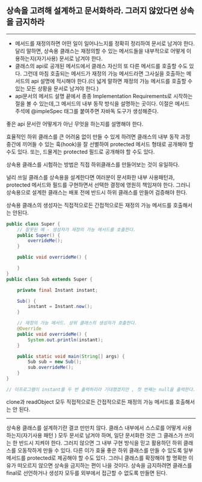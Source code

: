 ## 상속을 고려해 설계하고 문서화하라. 그러지 않았다면 상속을 금지하라

---

-   메서드를 재정의하면 어떤 일이 일어나느지를 정확히 정리하여 문서로 남겨야 한다. 달리 말하면, 상속용 클래스는 재정의할 수 있는 메서드들을 내부적으로 어떻게 이용하는지(자기사용) 문서로 남겨야 한다.
-   클래스의 api로 공개된 메서드에서 클래스 자신의 또 다른 메서드를 호출할 수도 있다. 그런데 마침 호출되는 메서드가 재정의 가능 메서드라면 그사실을 호출하는 메서드의 api 설명에 적시해야 한다.(더 넓게 말하면 재정의 가능 메서드를 호출할 수 있는 모든 상황을 문서로 남겨야 한다.)
-   api문서의 메서드 설명 끝에서 종종 Implementation Requirements로 시작하는 절을 볼 수 있는데,그 메서드의 내부 동작 방식을 설명하는 곳이다. 이절은 메서드 주석에 @impleSpec 태그를 붙여주면 자바독 도구가 생성해준다.

좋은 api 문서란 어떻게가 아닌 무엇을 하는지를 설명해야 한다.

효율적인 하위 클래스를 큰 어려움 없이 만들 수 있게 하려면 클래스의 내부 동작 과정 중간에 끼어들 수 있는 훅(hook)을 잘 선별하여 protected 메서드 형태로 공개해야 할 수도 있다. 또는, 드물게는 protected 필드로 공개해야 할 수도 있다.

상속용 클래스를 시험하는 방법은 직접 하위클래스를 만들어보는 것이 유일하다.

널리 쓰일 클래스를 상속용을 설계한다면 여러분이 문서화한 내부 사용패턴과, protected 메서드와 필드를 구현하면서 선택한 결정에 영원히 책임져야 한다. 그러니 상속용으로 설계한 클래스는 배포 전에 반드시 하위 클래스를 만들어 검증해야 한다.

상속용 클래스의 생성자는 직접적으로든 간접적으로든 재정의 가능 메서드를 호출해서는 안된다.

```java
public class Super {
    // 잘못된 예 - 생성자가 재정의 가능 메서드를 호출한다.
    public Super() {
        overrideMe();
    }

    public void overrideMe() {

    }
}
public class Sub extends Super {

    private final Instant instant;

    Sub() {
        instant = Instant.now();
    }

    // 재정의 가능 메서드. 상위 클래스의 생성자가 호출한다.
    @Override
    public void overrideMe() {
        System.out.println(instant);
    }

    public static void main(String[] args) {
        Sub sub = new Sub();
        sub.overrideMe();
    }
}

// 이프로그램이 instant를 두 번 출력하리라 기대했겠지만 , 첫 번째는 null을 출력한다. 상위클래스의 생성자는 하위 클래스의 생성자가 인스턴스 필드를 초기화 하기도 전에 overrideMe를 호출하기 때문이다.
```

clone과 readObject 모두 직접적으로든 간접적으로든 재정의 가능 메서드를 호출해서는 안 된다.

---

상속용 클래스를 설계하기란 결코 만만치 않다. 클래스 내부에서 스스로를 어떻게 사용하는지(자기사용 패턴 ) 모두 문서로 남겨야 하며, 일단 문서화한 것은 그 클래스가 쓰이는 한 반드시 지켜야 한다. 그러지 않으면 그 내부 구현 방식을 믿고 활용하던 하위 클래스를 오동작하게 만들 수 있다. 다른 이가 효율 좋은 하위 클래스를 만들 수 있도록 일부 메서드를 protected로 제공해야 할 수도 있다. 그러니 클래스를 확장해야 할 명확한 이유가 떠오르지 않으면 상속을 금지하는 편이 나을 것이다. 상속을 금지하려면 클래스를 final로 선언하거나 생성자 모두를 외부에서 접근할 수 없도록 만들면 된다.
